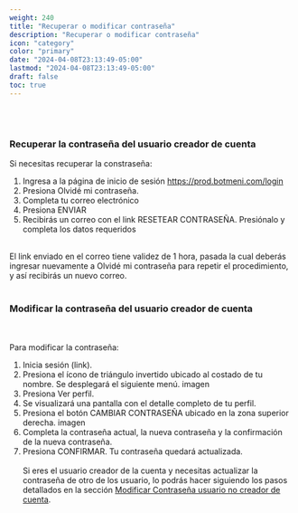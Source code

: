 ```yaml
---
weight: 240
title: "Recuperar o modificar contraseña"
description: "Recuperar o modificar contraseña"
icon: "category"
color: "primary"
date: "2024-04-08T23:13:49-05:00"
lastmod: "2024-04-08T23:13:49-05:00"
draft: false
toc: true
---
```

<br></br>

### Recuperar la contraseña del usuario creador de cuenta
Si necesitas recuperar la constraseña:
1. Ingresa a la página de inicio de sesión <https://prod.botmeni.com/login>
2. Presiona Olvidé mi contraseña. 
3. Completa tu correo electrónico
4. Presiona ENVIAR
5. Recibirás un correo con el link RESETEAR CONTRASEÑA. Presiónalo y completa los datos requeridos
<br></br>

El link enviado en el correo tiene validez de 1 hora, pasada la cual deberás ingresar nuevamente a Olvidé mi contraseña para repetir el procedimiento, y así recibirás un nuevo correo.
<br></br>

### Modificar la contraseña del usuario creador de cuenta
<br></br>
Para modificar la contraseña:
1. Inicia sesión (link).
2. Presiona el ícono de triángulo invertido ubicado al costado de tu nombre. Se desplegará el siguiente menú. 
imagen
3. Presiona Ver perfil.
4. Se visualizará una pantalla con el detalle completo de tu perfil. 
5. Presiona el botón CAMBIAR CONTRASEÑA ubicado en la zona superior derecha.
imagen
6. Completa la contraseña actual, la nueva contraseña y la confirmación de la nueva contraseña.
7. Presiona CONFIRMAR. Tu contraseña quedará actualizada.
<br></br>
Si eres el usuario creador de la cuenta y necesitas actualizar la contraseña de otro de los usuario, lo podrás hacer siguiendo los pasos detallados en la sección [Modificar Contraseña usuario no creador de cuenta](../Usuarios/Modificar_contraseña_de_usuario_no_administrador_de_cuenta.md). 


